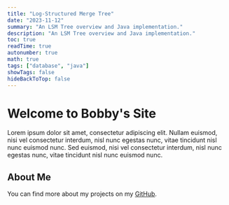 ```yaml
---
title: "Log-Structured Merge Tree"
date: "2023-11-12"
summary: "An LSM Tree overview and Java implementation."
description: "An LSM Tree overview and Java implementation."
toc: true
readTime: true
autonumber: true
math: true
tags: ["database", "java"]
showTags: false
hideBackToTop: false
---
```



# Welcome to Bobby's Site

Lorem ipsum dolor sit amet, consectetur adipiscing elit. Nullam euismod, nisi vel consectetur interdum, nisl nunc egestas nunc, vitae tincidunt nisl nunc euismod nunc. Sed euismod, nisi vel consectetur interdum, nisl nunc egestas nunc, vitae tincidunt nisl nunc euismod nunc.

## About Me

You can find more about my projects on my [GitHub](https://github.com/bobbydmartino).